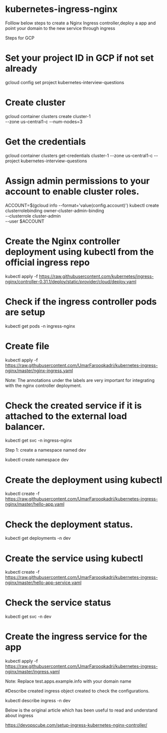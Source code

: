 # kubernetes-ingress-nginx

Folllow below steps to create a Nginx Ingress controller,deploy a app and point your domain to the new service through ingress

Steps for GCP

# Set your project ID in GCP if not set already

gcloud config set project kubernetes-interview-questions

# Create cluster
gcloud container clusters create cluster-1 \
    --zone us-central1-c --num-nodes=3

# Get the credentials
gcloud container clusters get-credentials cluster-1 --zone us-central1-c --project kubernetes-interview-questions

#  Assign admin permissions to your account to enable cluster roles.

ACCOUNT=$(gcloud info --format='value(config.account)')
kubectl create clusterrolebinding owner-cluster-admin-binding \
    --clusterrole cluster-admin \
    --user $ACCOUNT
	


# Create the Nginx controller deployment using kubectl from the official ingress repo
	
kubectl apply -f https://raw.githubusercontent.com/kubernetes/ingress-nginx/controller-0.31.1/deploy/static/provider/cloud/deploy.yaml

# Check if the ingress controller pods are setup

kubectl get pods -n ingress-nginx


# Create file

kubectl apply -f https://raw.githubusercontent.com/UmarFarooqkadri/kubernetes-ingress-nginx/master/nginx-ingress.yaml

Note: The annotations under the labels are very important for integrating with the nginx controller deployment.

# Check the created service if it is attached to the external load balancer.

kubectl get svc -n ingress-nginx

Step 1: create a namespace named dev

kubectl create namespace dev

# Create the deployment using kubectl

kubectl create -f https://raw.githubusercontent.com/UmarFarooqkadri/kubernetes-ingress-nginx/master/hello-app.yaml

# Check the deployment status.

kubectl get deployments -n dev

# Create the service using kubectl

kubectl create -f https://raw.githubusercontent.com/UmarFarooqkadri/kubernetes-ingress-nginx/master/hello-app-service.yaml

# Check the service status

kubectl get svc -n dev

# Create the ingress service for the app

kubectl apply -f https://raw.githubusercontent.com/UmarFarooqkadri/kubernetes-ingress-nginx/master/ingress.yaml

Note: Replace test.apps.example.info with your domain name

#Describe created ingress object created to check the configurations.

kubectl describe ingress  -n dev

Below is the original article which has been useful to read and understand about ingress 

https://devopscube.com/setup-ingress-kubernetes-nginx-controller/
	
